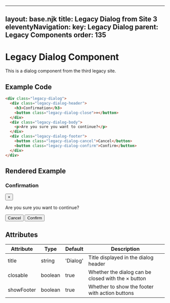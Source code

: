
---
layout: base.njk
title: Legacy Dialog from Site 3
eleventyNavigation:
  key: Legacy Dialog
  parent: Legacy Components
  order: 135
---

# Legacy Dialog Component

This is a dialog component from the third legacy site.

## Example Code

```html
<div class="legacy-dialog">
  <div class="legacy-dialog-header">
    <h3>Confirmation</h3>
    <button class="legacy-dialog-close">×</button>
  </div>
  <div class="legacy-dialog-body">
    <p>Are you sure you want to continue?</p>
  </div>
  <div class="legacy-dialog-footer">
    <button class="legacy-dialog-cancel">Cancel</button>
    <button class="legacy-dialog-confirm">Confirm</button>
  </div>
</div>
```

## Rendered Example

<div class="bg-white border border-gray-300 rounded-md shadow-lg my-4 max-w-md mx-auto">
  <div class="flex justify-between items-center p-4 border-b border-gray-200">
    <h3 class="font-bold">Confirmation</h3>
    <button class="text-gray-500 hover:text-gray-700 text-xl font-semibold">×</button>
  </div>
  <div class="p-4 border-b border-gray-200">
    <p>Are you sure you want to continue?</p>
  </div>
  <div class="p-4 flex justify-end space-x-2">
    <button class="px-4 py-2 bg-gray-200 hover:bg-gray-300 rounded-md">Cancel</button>
    <button class="px-4 py-2 bg-blue-500 hover:bg-blue-600 text-white rounded-md">Confirm</button>
  </div>
</div>

## Attributes

| Attribute | Type | Default | Description |
| --- | --- | --- | --- |
| title | string | 'Dialog' | Title displayed in the dialog header |
| closable | boolean | true | Whether the dialog can be closed with the × button |
| showFooter | boolean | true | Whether to show the footer with action buttons |
